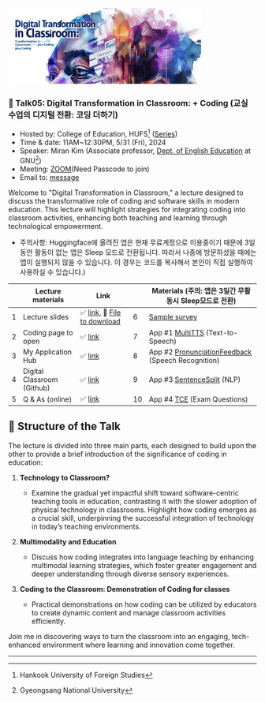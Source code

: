 ![](https://github.com/MK316/workshops/raw/main/20240531_hufs/image0531.png)

### 🌿 Talk05: Digital Transformation in Classroom: + Coding (교실 수업의 디지털 전환: 코딩 더하기)

+ Hosted by: College of Education, HUFS[^1] ([Series](https://builder.hufs.ac.kr/user/boardList.action?command=view&page=1&boardId=26502&boardSeq=185037850))
+ Time & date: 11AM~12:30PM, 5/31 (Fri), 2024
+ Speaker: Miran Kim (Associate professor, [Dept. of English Education](https://englishedu.gnu.ac.kr) at GNU[^2])
+ Meeting: [ZOOM](https://us02web.zoom.us/j/9273550402?pwd=U1grckNhN25xUEkzN3lFcjdqWjVHZz09)(Need Passcode to join)
+ Email to: [message](https://share.hsforms.com/1Av0hl41zRH-ldBftgLjM4Qqhro2)

Welcome to "Digital Transformation in Classroom," a lecture designed to discuss the transformative role of coding and software skills in modern education. This lecture will highlight strategies for integrating coding into classroom activities, enhancing both teaching and learning through technological empowerment.


* 주의사항: Huggingface에 올려진 앱은 현재 무료계정으로 이용중이기 때문에 3일 동안 활동이 없는 앱은 Sleep 모드로 전환됩니다. 따라서 나중에 방문하셨을 때에는 앱이 실행되지 않을 수 있습니다. 이 경우는 코드를 복사해서 본인이 직접 실행하여 사용하실 수 있습니다.)

  
||Lecture materials | Link||Materials (주의: 앱은 3일간 무활동시 Sleep모드로 전환)|
|--|--|--|--|--|
|1|Lecture slides|✅ [link](https://github.com/MK316/workshops/blob/main/20240531_hufs/Hufs0531_slides.pdf), 💾 [File to download](https://github.com/MK316/workshops/raw/main/20240531_hufs/Hufs0531_slides.pdf)|6| [Sample survey](https://forms.gle/mQL9bWABHsdX89Bk9)|
|2|Coding page to open|✅ [link](https://github.com/MK316/workshops/blob/main/20240531_hufs/240531_HUFS.ipynb)|7| App #1 [MultiTTS](https://mk-316-MultiTTS.hf.space) (Text-to-Speech)|
|3|My Application Hub|✅ [link](https://mrkim21.github.io)|8|App #2 [PronunciationFeedback](https://mk-316-pronunciationfeedback.hf.space) (Speech Recognition)|
|4|Digital Classroom (Github)|✅ [link](https://github.com/MK316/Spring2024/blob/main/README.md)|9|App #3 [SentenceSplit](https://mk-316-splitsentences.hf.space) (NLP)|
|5|Q & As (online)|✅ [link](https://padlet.com/mirankim316/hufs0531)|10|App #4 [TCE](https://mk-316-TCE.hf.space) (Exam Questions)|

## 📙 Structure of the Talk

The lecture is divided into three main parts, each designed to build upon the other to provide a brief introduction of the significance of coding in education:

1. **Technology to Classroom?**
   - Examine the gradual yet impactful shift toward software-centric teaching tools in education, contrasting it with the slower adoption of physical technology in classrooms. Highlight how coding emerges as a crucial skill, underpinning the successful integration of technology in today’s teaching environments.

2. **Multimodality and Education**
   - Discuss how coding integrates into language teaching by enhancing multimodal learning strategies, which foster greater engagement and deeper understanding through diverse sensory experiences.

3. **Coding to the Classroom: Demonstration of Coding for classes**
   - Practical demonstrations on how coding can be utilized by educators to create dynamic content and manage classroom activities efficiently.


Join me in discovering ways to turn the classroom into an engaging, tech-enhanced environment where learning and innovation come together.

---
[^1]: Hankook University of Foreign Studies
[^2]: Gyeongsang National University

